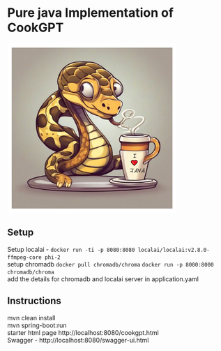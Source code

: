 # Pure java Implementation of CookGPT
![CookGPT - Pure Java](python_java.png "Java, LocalAI and LangChain4j using Spring boot")

## Setup

Setup localai - 
`docker run -ti -p 8080:8080 localai/localai:v2.8.0-ffmpeg-core phi-2`
<br>
setup chromadb
`docker pull chromadb/chroma`
`docker run -p 8000:8000 chromadb/chroma`
<br>
add the details for chromadb and localai server in application.yaml

## Instructions

mvn clean install <br>
mvn spring-boot:run <br>
starter html page http://localhost:8080/cookgpt.html <br>
Swagger - http://localhost:8080/swagger-ui.html <br>
